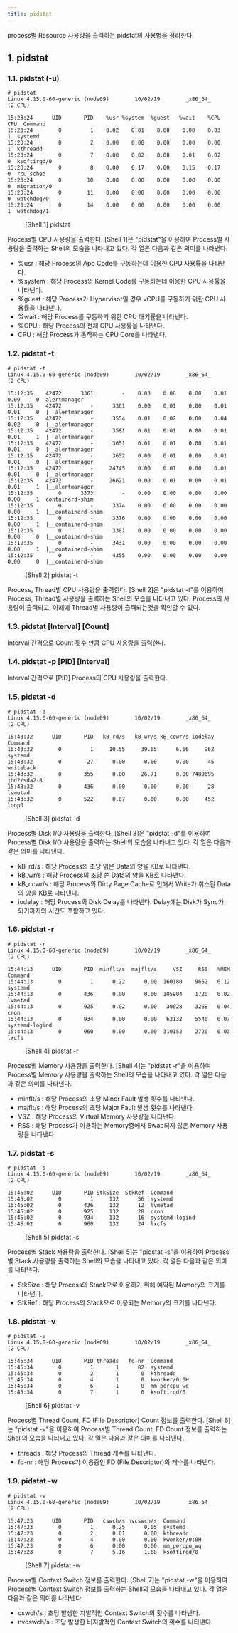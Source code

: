 ```yaml
---
title: pidstat
---
```


process별 Resource 사용량을 출력하는 pidstat의 사용법을 정리한다.

## 1. pidstat

### 1.1. pidstat (-u)

```shell
# pidstat
Linux 4.15.0-60-generic (node09)        10/02/19        _x86_64_        (2 CPU)

15:23:24      UID       PID    %usr %system  %guest   %wait    %CPU   CPU  Command
15:23:24        0         1    0.02    0.01    0.00    0.00    0.03     1  systemd
15:23:24        0         2    0.00    0.00    0.00    0.00    0.00     1  kthreadd
15:23:24        0         7    0.00    0.02    0.00    0.01    0.02     0  ksoftirqd/0
15:23:24        0         8    0.00    0.17    0.00    0.15    0.17     0  rcu_sched
15:23:24        0        10    0.00    0.00    0.00    0.00    0.00     0  migration/0
15:23:24        0        11    0.00    0.00    0.00    0.00    0.00     0  watchdog/0
15:23:24        0        14    0.00    0.00    0.00    0.00    0.00     1  watchdog/1
```
<figure>
<figcaption class="caption">[Shell 1] pidstat</figcaption>
</figure>

Process별 CPU 사용량을 출력한다. [Shell 1]은 "pidstat"을 이용하여 Process별 사용량을 출력하는 Shell의 모습을 나타내고 있다. 각 열은 다음과 같은 의미를 나타낸다.

* %usr : 해당 Process의 App Code를 구동하는데 이용한 CPU 사용률을 나타낸다.
* %system : 해당 Process의 Kernel Code를 구동하는데 이용한 CPU 사용률을 나타낸다.
* %guest : 해당 Process가 Hypervisor일 경우 vCPU를 구동하기 위한 CPU 사용률을 나타낸다.
* %wait : 해당 Process를 구동하기 위한 CPU 대기률을 나타낸다.
* %CPU : 해당 Process의 전체 CPU 사용률을 나타낸다.
* CPU : 해당 Process가 동작하는 CPU Core를 나타낸다.

### 1.2. pidstat -t

```shell
# pidstat -t
Linux 4.15.0-60-generic (node09)        10/02/19        _x86_64_        (2 CPU)

15:12:35    42472      3361         -    0.03    0.06    0.00    0.01    0.09     0  alertmanager
15:12:35    42472         -      3361    0.00    0.01    0.00    0.01    0.01     0  |__alertmanager
15:12:35    42472         -      3554    0.01    0.02    0.00    0.04    0.02     0  |__alertmanager
15:12:35    42472         -      3581    0.01    0.01    0.00    0.01    0.01     1  |__alertmanager
15:12:35    42472         -      3651    0.01    0.01    0.00    0.01    0.01     0  |__alertmanager
15:12:35    42472         -      3652    0.00    0.01    0.00    0.01    0.01     0  |__alertmanager
15:12:35    42472         -     24745    0.00    0.01    0.00    0.01    0.01     0  |__alertmanager
15:12:35    42472         -     26621    0.00    0.01    0.00    0.01    0.01     1  |__alertmanager 
15:12:35        0      3373         -    0.00    0.00    0.00    0.00    0.00     1  containerd-shim
15:12:35        0         -      3374    0.00    0.00    0.00    0.00    0.00     1  |__containerd-shim
15:12:35        0         -      3376    0.00    0.00    0.00    0.00    0.00     1  |__containerd-shim
15:12:35        0         -      3381    0.00    0.00    0.00    0.00    0.00     0  |__containerd-shim
15:12:35        0         -      3431    0.00    0.00    0.00    0.00    0.00     1  |__containerd-shim
15:12:35        0         -      4355    0.00    0.00    0.00    0.00    0.00     0  |__containerd-shim 
```
<figure>
<figcaption class="caption">[Shell 2] pidstat -t</figcaption>
</figure>

Process, Thread별 CPU 사용량을 출력한다. [Shell 2]은 "pidstat -t"를 이용하여 Process, Thread별 사용량을 출력하는 Shell의 모습을 나타내고 있다. Process의 사용량이 출력되고, 아래에 Thread별 사용량이 출력되는것을 확인할 수 있다.

### 1.3. pidstat [Interval] [Count]

Interval 간격으로 Count 횟수 만큼 CPU 사용량을 출력한다.

### 1.4. pidstat -p [PID] [Interval]

Interval 간격으로 [PID] Process의 CPU 사용량을 출력한다.

### 1.5. pidstat -d

```shell
# pidstat -d
Linux 4.15.0-60-generic (node09)        10/02/19        _x86_64_        (2 CPU)

15:43:32      UID       PID   kB_rd/s   kB_wr/s kB_ccwr/s iodelay  Command
15:43:32        0         1     10.55     39.65      6.66     962  systemd
15:43:32        0        27      0.00      0.00      0.00      45  writeback
15:43:32        0       355      0.00     26.71      0.00 7489695  jbd2/sda2-8
15:43:32        0       436      0.00      0.00      0.00      28  lvmetad
15:43:32        0       522      0.07      0.00      0.00     452  loop0
```
<figure>
<figcaption class="caption">[Shell 3] pidstat -d</figcaption>
</figure>

Process별 Disk I/O 사용량을 출력한다. [Shell 3]은 "pidstat -d"를 이용하여 Process별 Disk I/O 사용량을 출력하는 Shell의 모습을 나타내고 있다. 각 열은 다음과 같은 의미를 나타낸다.

* kB_rd/s : 해당 Process의 초당 읽은 Data의 양을 KB로 나타낸다.
* kB_wr/s : 해당 Process의 초당 쓴 Data의 양을 KB로 나타낸다.
* kB_ccwr/s : 해당 Process의 Dirty Page Cache로 인해서 Write가 취소된 Data의 양을 KB로 나타낸다.
* iodelay : 해당 Process의 Disk Delay를 나타낸다. Delay에는 Disk가 Sync가 되기까지의 시간도 포함하고 있다.

### 1.6. pidstat -r

```shell
# pidstat -r
Linux 4.15.0-60-generic (node09)        10/02/19        _x86_64_        (2 CPU)

15:44:13      UID       PID  minflt/s  majflt/s     VSZ     RSS   %MEM  Command
15:44:13        0         1      0.22      0.00  160180    9652   0.12  systemd
15:44:13        0       436      0.00      0.00  105904    1720   0.02  lvmetad
15:44:13        0       925      0.02      0.00   30028    3268   0.04  cron
15:44:13        0       934      0.00      0.00   62132    5540   0.07  systemd-logind
15:44:13        0       960      0.00      0.00  310152    2720   0.03  lxcfs 
```
<figure>
<figcaption class="caption">[Shell 4] pidstat -r</figcaption>
</figure>

Process별 Memory 사용량을 출력한다. [Shell 4]는 "pidstat -r"을 이용하여 Process별 Memory 사용량을 출력하는 Shell의 모습을 나타내고 있다. 각 열은 다음과 같은 의미를 나타낸다.

* minflt/s : 해당 Process의 초당 Minor Fault 발생 횟수를 나타낸다.
* majflt/s : 해당 Process의 초당 Major Fault 발생 횟수를 나타낸다.
* VSZ : 해당 Process의 Virtual Memory 사용량을 나타낸다.
* RSS : 해당 Process가 이용하는 Memory중에서 Swap되지 않은 Memory 사용량을 나타낸다.

### 1.7. pidstat -s

```shell
# pidstat -s
Linux 4.15.0-60-generic (node09)        10/02/19        _x86_64_        (2 CPU)

15:45:02      UID       PID StkSize  StkRef  Command
15:45:02        0         1     132      56  systemd
15:45:02        0       436     132      12  lvmetad
15:45:02        0       925     132      28  cron
15:45:02        0       934     132      16  systemd-logind
15:45:02        0       960     132      24  lxcfs 
```
<figure>
<figcaption class="caption">[Shell 5] pidstat -s</figcaption>
</figure>

Process별 Stack 사용량을 출력한다. [Shell 5]는 "pidstat -s"을 이용하여 Process별 Stack 사용량을 출력하는 Shell의 모습을 나타내고 있다. 각 열은 다음과 같은 의미를 나타낸다.

* StkSize : 해당 Process의 Stack으로 이용하기 위해 예약된 Memory의 크기를 나타낸다.
* StkRef : 해당 Process의 Stack으로 이용되는 Memory의 크기를 나타낸다.

### 1.8. pidstat -v

```shell
# pidstat -v
Linux 4.15.0-60-generic (node09)        10/02/19        _x86_64_        (2 CPU)

15:45:34      UID       PID threads   fd-nr  Command
15:45:34        0         1       1      82  systemd
15:45:34        0         2       1       0  kthreadd
15:45:34        0         4       1       0  kworker/0:0H
15:45:34        0         6       1       0  mm_percpu_wq
15:45:34        0         7       1       0  ksoftirqd/0 
```
<figure>
<figcaption class="caption">[Shell 6] pidstat -v</figcaption>
</figure>

Process별 Thread Count, FD (File Descriptor) Count 정보를 출력한다. [Shell 6]는 "pidstat -v"을 이용하여 Process별 Thread Count, FD Count 정보를 출력하는 Shell의 모습을 나타내고 있다. 각 열은 다음과 같은 의미를 나타낸다.

* threads : 해당 Process의 Thread 개수를 나타낸다.
* fd-nr : 해당 Process가 이용중인 FD (File Descriptor)의 개수를 나타낸다.

### 1.9. pidstat -w

```shell
# pidstat -w
Linux 4.15.0-60-generic (node09)        10/02/19        _x86_64_        (2 CPU)

15:47:23      UID       PID   cswch/s nvcswch/s  Command
15:47:23        0         1      0.25      0.05  systemd
15:47:23        0         2      0.01      0.00  kthreadd
15:47:23        0         4      0.00      0.00  kworker/0:0H
15:47:23        0         6      0.00      0.00  mm_percpu_wq
15:47:23        0         7      5.16      1.68  ksoftirqd/0 
```
<figure>
<figcaption class="caption">[Shell 7] pidstat -w</figcaption>
</figure>

Process별 Context Switch 정보를 출력한다. [Shell 7]는 "pidstat -w"을 이용하여 Process별 Context Switch 정보를 출력하는 Shell의 모습을 나타내고 있다. 각 열은 다음과 같은 의미를 나타낸다.

* cswch/s : 초당 발생한 자발적인 Context Switch의 횟수를 나타낸다.
* nvcswch/s : 초당 발생한 비지발적인 Context Switch의 횟수를 나타낸다.
